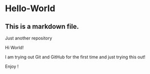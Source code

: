 # Hello-World
## This is a markdown file.
Just another repository

Hi World!

I am trying out Git and GitHub for the first time and just trying this out!

Enjoy !
